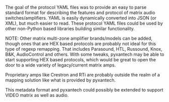 The goal of the protocol YAML files was to provide an easy to parse standard format for describing the features
and protocol of matrix audio switches/amplifiers. YAML is easily dynamically converted into JSON (or XML), but
much easier to read. These protocol YAML files could be used by other non-Python based libraries building
similar functionality.

NOTE: Other matrix multi-zone amplifier brands/models can be added, though ones that are HEX based protocols are probably
not ideal for this type of regexp remapping. That includes Parasound, HTL, Russound, Knox, B&K, AudioControl and others.
With some tweaks, pyxantech may be able to start supporting HEX based protocols, which would be great to open the door
to a wide variety of legacy/current matrix amps.

Proprietary amps like Crestron and RTi are probably outside the realm of a mapping solution like what is provided by pyxantech.

This metadata format and pyxantech could possibly be extended to support VIDEO matrix as well as audio.
